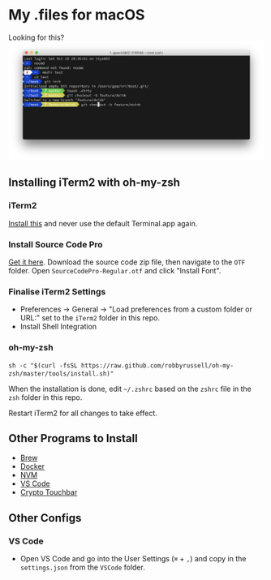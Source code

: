 # My .files for macOS

Looking for this?
![Terminal](terminal.png)

## Installing iTerm2 with oh-my-zsh

### iTerm2
[Install this](https://www.iterm2.com/) and never use the default Terminal.app again.

### Install Source Code Pro
[Get it here](https://github.com/adobe-fonts/source-code-pro/releases/tag/2.030R-ro%2F1.050R-it). Download the source code zip file, then navigate to the `OTF` folder. Open `SourceCodePro-Regular.otf` and click "Install Font".

### Finalise iTerm2 Settings
 - Preferences → General → "Load preferences from a custom folder or URL:" set to the `iTerm2` folder in this repo.
 - Install Shell Integration

### oh-my-zsh
    
    sh -c "$(curl -fsSL https://raw.github.com/robbyrussell/oh-my-zsh/master/tools/install.sh)"
    
When the installation is done, edit `~/.zshrc` based on the `zshrc` file in the `zsh` folder in this repo.

Restart iTerm2 for all changes to take effect.

## Other Programs to Install
 - [Brew](https://brew.sh/)
 - [Docker](https://docs.docker.com/docker-for-mac/install/)
 - [NVM](http://yoember.com/nodejs/the-best-way-to-install-node-js/)
 - [VS Code](https://code.visualstudio.com/docs?dv=osx)
 - [Crypto Touchbar](https://chrislennon.github.io/Crypto-Touchbar-App/)

## Other Configs
 
### VS Code
 - Open VS Code and go into the User Settings (`⌘` + `,`) and copy in the `settings.json` from the `VSCode` folder.

